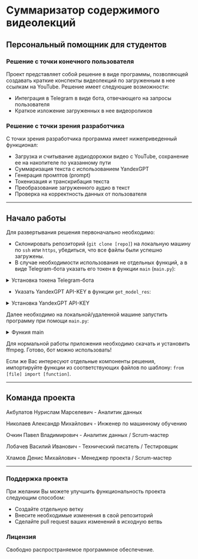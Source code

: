 # Суммаризатор содержимого видеолекций
## Персональный помощник для студентов

### Решение с точки конечного пользователя
Проект представляет собой решение в виде программы, позволяющей создавать краткие конспекты видеолекций по загруженным в нее ссылкам на YouTube. 
Решение имеет следующие возможности:
- Интеграция в Telegram в виде бота, отвечающего на запросы пользователя
- Краткое изложение загруженных в нее видеороликов

### Решение с точки зрения разработчика
С точки зрения разработчика программа имеет нижеприведенный функционал:
- Загрузка и считывание аудиодорожки видео с YouTube, сохранение ее на накопителе по указанному пути
- Суммаризация текста с использованием YandexGPT
- Генерация промптов (prompt)
- Токенизация и транскрибация текста
- Преобразование загруженного аудио в текст
- Проверка на корректность данных от пользователя

---

## Начало работы

Для развертывания решения первоначально необходимо:
 - Склонировать репозиторий (`git clone [repo]`) на локальную машину по `ssh` или `https`, убедиться, что все файлы были успешно загружены.
 - В случае необходимости использования не отдельных функций, а в виде Telegram-бота указать его токен в функции `main` (`main.py`):

<details>  
<summary> Установка токена Telegram-бота </summary>

 ``` python
 TOKEN = "BOT-TOKEN"
 bot = telebot.TeleBot(TOKEN)
 ```

 </details>


- Указать YandexGPT API-KEY в функции `get_model_res`:

<details>  
<summary> Установка YandexGPT API-KEY </summary>

 ``` python

  # Необходимые модели данные для запроса. ЗДЕСЬ УКАЗЫВАЕТСЯ ВАШ API 
  headers = {
      "Content-Type": "application/json",
      "Authorization": "Api-Key API-KEY"
  }

 ```

 </details>
 
Далее необходимо на локальной/удаленной машине запустить программу при помощи `main.py`:

<details>  
<summary> Функия main </summary>

 ``` python

 def main(user_input):
    is_link = check_input(user_input)
    if is_link:
        audio_content, file_path = download_audio_from_link(user_input)
        text = audio_to_text(file_path, model)
        tokens = text_preprocess(text)
        prompt = prompt_generation(tokens)
        res = get_model_res(prompt, text)
    return res

```
</details>

Для нормальной работы приложения необходимо скачать и установить ffmpeg.
Готово, бот можно использовать!

Если же Вас интересуют отдельные компоненты решения, импортируйте функции из соответствующих файлов по шаблону: `from [file] import [function]`.

---

## Команда проекта

Акбулатов Нурислам Марселевич - Аналитик данных

Николаев Александр Михайлович - Инженер по машинному обучению

Очкин Павел Владимирович - Аналитик данных / Scrum-мастер

Лобачев Василий Иванович - Технический писатель / Тестировщик

Хламов Денис Михайлович - Менеджер проекта / Scrum-мастер

---

### Поддержка проекта

При желании Вы можете улучшить функциональность проекта следующим способом:
- Создайте отдельную ветку
- Внесите необходимые изменения в свой репозиторий
- Сделайте pull request ваших изменений в исходную ветвь

### Лицензия

Свободно распространяемое программное обеспечение.
